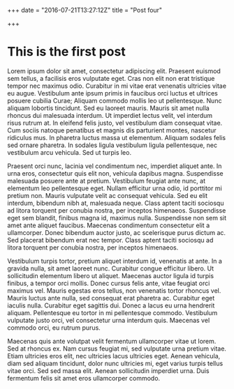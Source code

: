 +++
date = "2016-07-21T13:27:12Z"
title = "Post four"

+++

# This is the first post

Lorem ipsum dolor sit amet, consectetur adipiscing elit. Praesent euismod sem tellus, a facilisis eros vulputate eget. Cras non elit non erat tristique tempor nec maximus odio. Curabitur in mi vitae erat venenatis ultricies vitae eu augue. Vestibulum ante ipsum primis in faucibus orci luctus et ultrices posuere cubilia Curae; Aliquam commodo mollis leo ut pellentesque. Nunc aliquam lobortis tincidunt. Sed eu laoreet mauris. Mauris sit amet nulla rhoncus dui malesuada interdum. Ut imperdiet lectus velit, vel interdum risus rutrum at. In eleifend felis justo, vel vestibulum diam consequat vitae. Cum sociis natoque penatibus et magnis dis parturient montes, nascetur ridiculus mus. In pharetra luctus massa ut elementum. Aliquam sodales felis sed ornare pharetra. In sodales ligula vestibulum ligula pellentesque, nec vestibulum arcu vehicula. Sed ut turpis leo.

Praesent orci nunc, lacinia vel condimentum nec, imperdiet aliquet ante. In urna eros, consectetur quis elit non, vehicula dapibus magna. Suspendisse malesuada posuere ante at pretium. Vestibulum feugiat ante nunc, at elementum leo pellentesque eget. Nullam efficitur urna odio, id porttitor mi pretium non. Mauris vulputate velit ac consequat vehicula. Sed eu elit interdum, bibendum nibh at, malesuada neque. Class aptent taciti sociosqu ad litora torquent per conubia nostra, per inceptos himenaeos. Suspendisse eget sem blandit, finibus magna id, maximus nulla. Suspendisse non sem sit amet ante aliquet faucibus. Maecenas condimentum consectetur elit a ullamcorper. Donec bibendum auctor justo, ac scelerisque purus dictum ac. Sed placerat bibendum erat nec tempor. Class aptent taciti sociosqu ad litora torquent per conubia nostra, per inceptos himenaeos.

Vestibulum turpis tortor, pretium aliquet interdum id, venenatis at ante. In a gravida nulla, sit amet laoreet nunc. Curabitur congue efficitur libero. Ut sollicitudin elementum libero ut aliquet. Maecenas auctor ligula id turpis finibus, a tempor orci mollis. Donec cursus felis ante, vitae feugiat orci maximus vel. Mauris egestas eros tellus, non venenatis tortor rhoncus vel. Mauris luctus ante nulla, sed consequat erat pharetra ac. Curabitur eget iaculis nulla. Curabitur eget sagittis dui. Donec a lacus eu urna hendrerit aliquam. Pellentesque eu tortor in mi pellentesque commodo. Vestibulum vulputate justo orci, vel consectetur urna interdum quis. Maecenas vel commodo orci, eu rutrum purus.

Maecenas quis ante volutpat velit fermentum ullamcorper vitae ut lorem. Sed at rhoncus ex. Nam cursus feugiat mi, sed vulputate urna pretium vitae. Etiam ultricies eros elit, nec ultricies lacus ultricies eget. Aenean vehicula, diam sed aliquam tincidunt, dolor nunc ultricies mi, eget varius turpis tellus vitae orci. Sed sed massa elit. Aenean sollicitudin imperdiet urna. Duis fermentum felis sit amet eros ullamcorper commodo.

